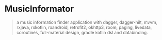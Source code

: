 # MusicInformator
> a music information finder application with dagger, dagger-hilt, mvvm, rxjava, rxkotlin, rxandroid, retrofit2, okhttp3, room, paging, livedata, coroutines, full-material design, gradle kotlin dsl and databinding.
